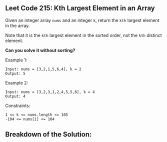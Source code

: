 ## Leet Code 215: Kth Largest Element in an Array

Given an integer array `nums` and an integer `k`, return the `kth` largest element in the array.

Note that it is the `kth` largest element in the sorted order, not the `kth` distinct element.

**Can you solve it without sorting?**


Example 1:

```plaintext
Input: nums = [3,2,1,5,6,4], k = 2
Output: 5
```

Example 2:
```plaintext
Input: nums = [3,2,3,1,2,4,5,5,6], k = 4
Output: 4
```

Constraints:

```plaintext
1 <= k <= nums.length <= 105
-104 <= nums[i] <= 104
```

## Breakdown of the Solution:

